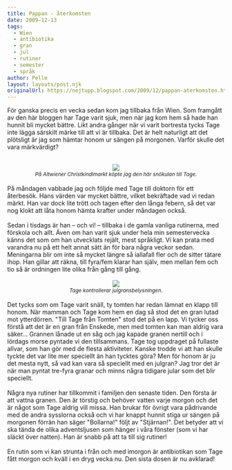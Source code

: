 ```yaml
---
title: Pappan - återkomsten
date: 2009-12-13
tags: 
  - Wien
  - antibiotika
  - gran
  - jul
  - rutiner
  - semester
  - språk	
author: Pelle
layout: layouts/post.njk
originalUrl: https://nejtupp.blogspot.com/2009/12/pappan-aterkomsten.html
---
```


För ganska precis en vecka sedan kom jag tillbaka från Wien. Som framgått av den här bloggen har Tage varit sjuk, men när jag kom hem så hade han hunnit bli mycket bättre. Likt andra gånger när vi varit bortresta tycks Tage inte lägga särskilt märke till att vi är tillbaka. Det är helt naturligt att det plötsligt är jag som hämtar honom ur sängen på morgonen. Varför skulle det vara märkvärdigt?<br><br><div style="text-align: center;"><img src="../../../../img/_MG_9615_1024pix.jpg"><br><span style="font-size:85%;"><span style="font-style: italic;">På Altwiener Christkindlmarkt köpte jag den här snökulan till Tage.</span></span><br></div><br>På måndagen vabbade jag och följde med Tage till doktorn för ett återbesök. Hans värden var mycket bättre, vilket bekräftade vad vi redan märkt. Han var dock lite trött och tagen efter den långa febern, så det var nog klokt att låta honom hämta krafter under måndagen också.<br><br>Sedan i tisdags är han – och vi! – tillbaka i de gamla vanliga rutinerna, med förskola och allt. Även om han varit sjuk under hela min semestervecka känns det som om han utvecklats rejält, mest språkligt. Vi kan prata med varandra nu på ett helt annat sätt än för bara några veckor sedan. Meningarna blir om inte så mycket längre så iallafall fler och de sitter tätare ihop. Han gillar att räkna, till fyra/fem klarar han själv, men mellan fem och tio så är ordningen lite olika från gång till gång.<br><br><div style="text-align: center;"><img src="../../../../img/_MG_9406_1024pix.jpg"><br><span style="font-size:85%;"><span style="font-style: italic;">Tage kontrollerar julgransbelysningen.</span></span><br></div><br>Det tycks som om Tage varit snäll, ty tomten har redan lämnat en klapp till honom. När mamman och Tage kom hem en dag så stod det en gran lutad mot ytterdörren. "Till Tage från Tomten" stod det på en lapp. Vi tycker oss förstå att det är en gran från Enskede, men med tomten kan man aldrig vara säker... Grannen lånade ut en såg och jag kapade granen nertill och i lördags morse pyntade vi den tillsammans. Tage tog uppdraget på fullaste allvar, som han gör med de flesta aktiviteter. Kanske trodde vi att han skulle tyckte det var lite mer speciellt än han tycktes göra? Men för honom är ju det mesta nytt, så vad kan vara så speciellt med en julgran? Jag tror det är när man pyntat tre-fyra granar och minns några tidigare jular som det blir speciellt.<br><br>Några nya rutiner har tillkommit i familjen den senaste tiden. Den första är att vattna granen. Den är törstig och behöver vatten varje morgon och det är något som Tage aldrig vill missa. Han brukar för övrigt vara pådrivande med de andra sysslorna också och vi har knappt hunnit stiga ur sängen på morgonen förrän han säger "Bollarna!" följt av "Stjärnan!". Det betyder att vi ska tända de olika adventsljusen som hänger i våra fönster (som vi har släckt över natten). Han är snabb på att ta till sig rutiner!<br><br>En rutin som vi kan strunta i från och med imorgon är antibiotikan som Tage fått morgon och kväll i en dryg vecka nu. Den sista dosen är nu avklarad!
<!-- no comments on this post -->